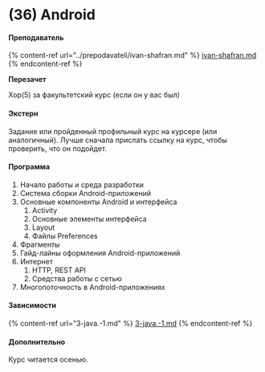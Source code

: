 # (36) Android

#### **Преподаватель**

{% content-ref url="../prepodavateli/ivan-shafran.md" %}
[ivan-shafran.md](../prepodavateli/ivan-shafran.md)
{% endcontent-ref %}

**Перезачет**

Хор(5) за факультетский курс (если он у вас был)

#### Экстерн

Задание или пройденный профильный курс на курсере (или аналогичный). Лучше сначала прислать ссылку на курс, чтобы проверить, что он подойдет.

#### **Программа**&#x20;

1. Начало работы и среда разработки
2. Система сборки Android-приложений
3. Основные компоненты Android и интерфейса
   1. Activity
   2. Основные элементы интерфейса
   3. Layout
   4. Файлы Preferences
4. Фрагменты
5. Гайд-лайны оформления Android-приложений
6. Интернет
   1. HTTP, REST API
   2. Средства работы с сетью
7. Многопоточность в Android-приложениях

#### Зависимости

{% content-ref url="3-java.-1.md" %}
[3-java.-1.md](3-java.-1.md)
{% endcontent-ref %}



#### Дополнительно

Курс читается осенью.
